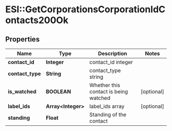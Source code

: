 # ESI::GetCorporationsCorporationIdContacts200Ok

## Properties
Name | Type | Description | Notes
------------ | ------------- | ------------- | -------------
**contact_id** | **Integer** | contact_id integer | 
**contact_type** | **String** | contact_type string | 
**is_watched** | **BOOLEAN** | Whether this contact is being watched | [optional] 
**label_ids** | **Array&lt;Integer&gt;** | label_ids array | [optional] 
**standing** | **Float** | Standing of the contact | 


